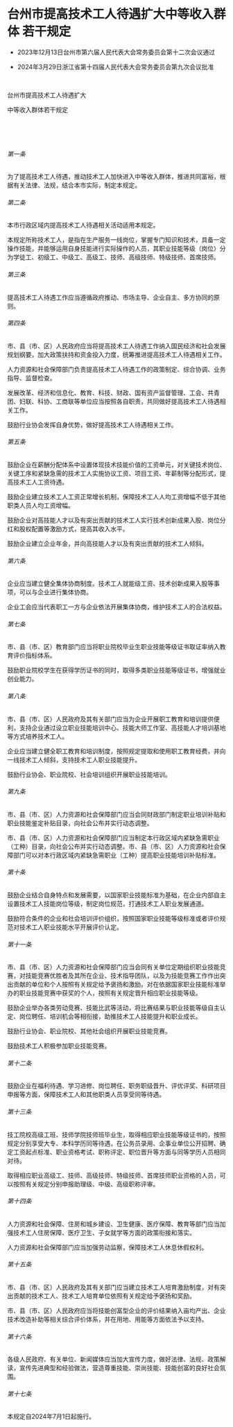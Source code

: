 # 台州市提高技术工人待遇扩大中等收入群体 若干规定

- 2023年12月13日台州市第六届人民代表大会常务委员会第十二次会议通过

- 2024年3月29日浙江省第十四届人民代表大会常务委员会第九次会议批准

<!-- INFO END -->

​

台州市提高技术工人待遇扩大

中等收入群体若干规定

​

​

###### 第一条

为了提高技术工人待遇，推动技术工人加快进入中等收入群体，推进共同富裕，根据有关法律、法规，结合本市实际，制定本规定。

###### 第二条

本市行政区域内提高技术工人待遇相关活动适用本规定。

本规定所称技术工人，是指在生产服务一线岗位，掌握专门知识和技术，具备一定操作技能，并能够运用自身技能进行实际操作的人员，其职业技能等级（岗位）分为学徒工、初级工、中级工、高级工、技师、高级技师、特级技师、首席技师。

###### 第三条

提高技术工人待遇工作应当遵循政府推动、市场主导、企业自主、多方协同的原则。

###### 第四条

市、县（市、区）人民政府应当将提高技术工人待遇工作纳入国民经济和社会发展规划纲要，加大政策扶持和资金投入力度，统筹推进提高技术工人待遇相关工作。

人力资源和社会保障部门负责提高技术工人待遇工作的政策制定、综合协调、业务指导、监督检查。

发展改革、经济和信息化、教育、科技、财政、国有资产监督管理、工会、共青团、妇联、科协、工商联等单位应当按照各自职责，共同做好提高技术工人待遇相关工作。

鼓励行业协会发挥自身优势，做好提高技术工人待遇相关工作。

###### 第五条

鼓励企业在薪酬分配体系中设置体现技术技能价值的工资单元，对关键技术岗位、关键工序和紧缺急需的技术工人实施协议工资、项目工资、年薪制等分配形式，提高技术工人工资待遇。

鼓励企业建立技术工人工资正常增长机制，保障技术工人人均工资增幅不低于其他职类人员人均工资增幅。

鼓励企业对高技能人才以及有突出贡献的技术工人实行技术创新成果入股、岗位分红和股权配置等激励方式，提高其收入水平。

鼓励企业建立企业年金，并向高技能人才以及有突出贡献的技术工人倾斜。

###### 第六条

企业应当建立健全集体协商制度。技术工人就能级工资、技术创新成果入股等事项，可以与企业进行集体协商。

企业工会应当代表职工一方与企业依法开展集体协商，维护技术工人的合法权益。

###### 第七条

市、县（市、区）教育部门应当将职业院校毕业生职业技能等级证书取证率纳入教育评价指标体系。

鼓励职业院校学生在获得学历证书的同时，取得多类职业技能等级证书，增强就业创业能力。

###### 第八条

市、县（市、区）人民政府及其有关部门应当为企业开展职工教育和培训提供便利，支持企业通过设立职业技能培训中心、技能大师工作室、高技能人才培训基地等方式培养技术工人。

企业应当建立健全职工教育和培训制度，按照规定提取和使用职工教育经费，并向一线技术工人倾斜，支持技术工人职业技能提升。

鼓励行业协会、职业院校、社会培训组织开展职业技能培训。

###### 第九条

市、县（市、区）人力资源和社会保障部门应当会同财政部门制定职业培训补贴和职业技能鉴定补贴目录，向社会公布并实行动态调整。

市、县（市、区）人力资源和社会保障部门应当制定本行政区域内紧缺急需职业（工种）目录，向社会公布并实行动态调整。市、县（市、区）人力资源和社会保障部门可以对本行政区域内紧缺急需职业（工种）提高职业技能培训补贴标准。

###### 第十条

鼓励企业结合自身特点和发展需要，以国家职业技能标准为基础，在企业内部自主设置技术工人技能岗位等级，制定岗位规范，打通技术工人职业发展通道。

鼓励符合条件的企业和社会培训评价组织，按照国家职业技能等级标准或者评价规范对技术工人职业技能水平开展评价认定。

###### 第十一条

市、县（市、区）人力资源和社会保障部门应当会同有关单位定期组织职业技能竞赛，对技能竞赛优胜者及其所在企业、技术指导团队，以及为技能竞赛工作作出突出贡献的单位和个人按照有关规定给予褒扬和激励。对在依据国家职业技能标准举办的职业技能竞赛中获奖的个人，按照有关规定晋升相应职业技能等级。

鼓励企业举办各类劳动竞赛、技能比武等活动，将比赛结果与职业技能等级自主认定、岗位聘任、培训机会等相衔接，助推技术工人技能提升和职业成长。

鼓励行业协会、职业院校、其他社会组织开展职业技能竞赛。

鼓励技术工人积极参加职业技能竞赛。

###### 第十二条

鼓励企业在福利待遇、学习进修、岗位聘任、职务职级晋升、评优评奖、科研项目申报等方面，保障技术工人和其他职类人员享受同等待遇。

###### 第十三条

技工院校高级工班、技师学院技师班毕业生，取得相应职业技能等级证书的，按照规定分别享受大专、本科学历同等待遇，在公务员录用、企事业单位公开招聘、确定工资起点标准、职业资格考试、职称评定、职位晋升等方面与同等学历人员相同对待。

取得相应职业高级工、技师、高级技师、特级技师、首席技师职业资格的人员，可以按照有关规定分别申报助理级、中级、高级职称评审。

###### 第十四条

人力资源和社会保障、住房和城乡建设、卫生健康、医疗保障、教育等部门应当加强技术工人住房保障、医疗卫生、子女就学等方面的政策衔接和落实。

人力资源和社会保障部门应当加强劳动监察，保障技术工人休息休假权利。

###### 第十五条

市、县（市、区）人民政府及其有关部门应当建立技术工人培育激励制度，对有突出贡献的技术工人、技术工人培育单位依照有关规定给予褒扬和奖励。

市、县（市、区）人民政府应当将技能创富型企业的评价结果纳入亩均产出、企业技术改造补助等相关综合评价体系，并在用地、用能等方面依法予以支持。

###### 第十六条

各级人民政府、有关单位、新闻媒体应当加大宣传力度，做好法律、法规、政策解读，宣传先进典型和经验做法，营造尊重技能、崇尚技能、技能创富的良好社会氛围。

###### 第十七条

本规定自2024年7月1日起施行。
